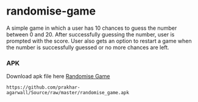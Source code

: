 # randomise-game

A simple game in which a user has 10 chances to guess the number between 0 and 20. After successfully guessing the number, user is prompted with the score. User also gets an option to restart a game when the number is successfully guessed or no more chances are left.

### APK
Download apk file here [Randomise Game](https://github.com/prakhar-agarwall/Source/raw/master/randomise_game.apk)
```
https://github.com/prakhar-agarwall/Source/raw/master/randomise_game.apk
```
